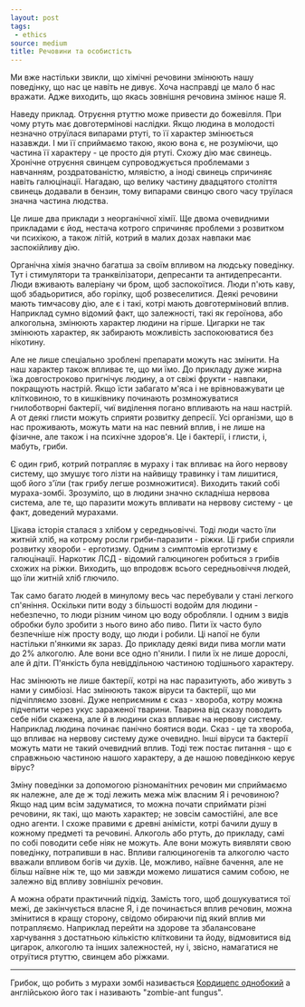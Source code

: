 ```yaml
---
layout: post
tags:
 - ethics
source: medium
title: Речовини та особистість
---
```

Ми вже настільки звикли, що хімічні речовини змінюють нашу поведінку, що нас це навіть не дивує.
Хоча насправді це мало б нас вражати.
Адже виходить, що якась зовнішня речовина змінює наше Я.

Наведу приклад.
Отруєння ртуттю може привести до божевілля.
При чому ртуть має довготермінові наслідки.
Якщо людина в молодості незначно отруїлася випарами ртуті, то її характер змінюється назавжди.
І ми її сприймаємо такою, якою вона є, не розуміючи, що частина її характеру - це просто дія ртуті.
Схожу дію має свинець.
Хронічне отруєння свинцем супроводжується проблемами з навчанням, роздратованістю, млявістю, а іноді свинець спричиняє навіть галюцінації.
Нагадаю, що велику частину двадцятого століття свинець додавали в бензин, тому випарами свинцю свого часу труїлася значна частина людства.

Це лише два приклади з неорганічної хімії.
Ще двома очевидними прикладами є йод, нестача котрого спричиняє проблеми з розвитком чи психікою, а також літій, котрий в малих дозах навпаки має заспокійливу дію.

Органічна хімія значно багатша за своїм впливом на людську поведінку.
Тут і стимулятори та транквілізатори, депресанти та антидепресанти.
Люди вживають валеріану чи бром, щоб заспокоїтися.
Люди п'ють каву, щоб збадьоритися, або горілку, щоб розвеселитися.
Деякі речовини мають тимчасову дію, але є і такі, котрі мають довготерміновий вплив.
Наприклад сумно відомий факт, що залежності, такі як героїнова, або алкогольна, змінюють характер людини на гірше.
Цигарки не так змінюють характер, як забирають можливість заспокоюватися без нікотину.

Але не лише спеціально зроблені препарати можуть нас змінити.
На наш характер також впливає те, що ми їмо.
До прикладу дуже жирна їжа довгостроково пригнічує людину, а от свіжі фрукти - навпаки, покращують настрій.
Якщо їсти забагато м'яса і не врівноважувати це клітковиною, то в кишківнику починають розмножуватися гнилоботворні бактерії, чиї виділення погано впливають на наш настрій.
А от деякі глисти можуть сприяти розвитку депресії.
Усі організми, що в нас проживають, можуть мати на нас певний вплив, і не лише на фізичне, але також і на психічне здоров'я.
Це і бактерії, і глисти, і, мабуть, гриби.

Є один гриб, котрий потрапляє в мураху і так впливає на його нервову систему, що змушує того лізти на найвищу травинку і там лишитися, щоб його з'їли (так грибу легше розмножитися).
Виходить такий собі мураха-зомбі.
Зрозуміло, що в людини значно складніша нервова система, але те, що паразити можуть впливати на нервову систему - це факт, доведений мурахами.

Цікава історія сталася з хлібом у середньовіччі.
Тоді люди часто їли житній хліб, на котрому росли гриби-паразити - ріжки.
Ці гриби сприяли розвитку хвороби - ерготизму.
Одним з симптомів ерготизму є галюцінації.
Наркотик ЛСД - відомий галюциноген робиться з грибів схожих на ріжки.
Виходить, що впродовж всього середньовіччя людей, що їли житній хліб глючило.

Так само багато людей в минулому весь час перебували у стані легкого сп'яніння.
Оскільки пити воду з більшості водойм для людини - небезпечно, то люди різним чином цю воду обробляли.
І одним з видів обробки було зробити з нього вино або пиво.
Пити їх часто було безпечніше ніж просту воду, що люди і робили.
Ці напої не були настільки п'янкими як зараз.
До прикладу деякі види пива могли мати до 2% алкоголю.
Але вони все одно п'янили.
І пили їх не лише дорослі, але й діти.
П'янкість була невіддільною частиною тодішнього характеру.

Нас змінюють не лише бактерії, котрі на нас паразитують, або живуть з нами у симбіозі.
Нас змінюють також віруси та бактерії, що ми підчіпляємо ззовні.
Дуже неприємним є сказ - хвороба, котру можна підчепити через укус зараженої тварини.
Тварина від сказу поводить себе ніби скажена, але й в людини сказ впливає на нервову систему.
Наприклад людина починає панічно боятися води.
Сказ - це та хвороба, що впливає на нервову систему дуже очевидно.
Інші віруси та бактерії можуть мати не такий очевидний вплив.
Тоді теж постає питання - що є справжньою частиною нашого характеру, а де нашою поведінкою керує вірус?

Зміну поведінки за допомогою різноманітних речовин ми сприймаємо як належне, але де ж тоді лежить межа між власним Я і речовиною? 
Якщо над цим всім задуматися, то можна почати сприймати різні речовини, як такі, що мають характер; не зовсім самостійні, але все одно агенти.
І схоже правими є древні анімісти, котрі бачили душу в кожному предметі та речовині.
Алкоголь або ртуть, до прикладу, самі по собі поводити себе ніяк не можуть.
Але вони можуть виявляти свою поведінку, потрапивши в нас.
Впливи галюциногенів та алкоголю часто вважали впливом богів чи духів.
Це, можливо, наївне бачення, але не більш наївне ніж те, що ми завжди можемо лишатися самим собою, не залежно від впливу зовнішніх речовин.

А можна обрати практичний підхід.
Замість того, щоб дошукуватися тої межі, де закінчується власне Я, і де починається вплив речовин, можна змінитися в кращу сторону, свідомо обираючи під який вплив ми потрапляємо.
Наприклад перейти на здорове та збалансоване харчування з достатньою кількістю клітковини та йоду, відмовитися від цигарок, алкоголю та інших залежностей, ну і, звісно, намагатися не отруїтися ртуттю, свинцем або ріжками.

----------

Грибок, що робить з мурахи зомбі називається [Кордицепс однобокий](https://uk.wikipedia.org/wiki/%D0%9A%D0%BE%D1%80%D0%B4%D0%B8%D1%86%D0%B5%D0%BF%D1%81_%D0%BE%D0%B4%D0%BD%D0%BE%D0%B1%D0%BE%D0%BA%D0%B8%D0%B9) а англійською його так і називають "zombie-ant fungus".
